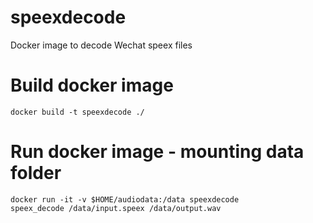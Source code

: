 # speexdecode
Docker image to decode Wechat speex files

# Build docker image
```
docker build -t speexdecode ./ 
```

# Run docker image - mounting data folder
```
docker run -it -v $HOME/audiodata:/data speexdecode
speex_decode /data/input.speex /data/output.wav
```
